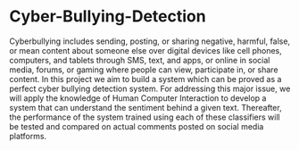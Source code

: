 # Cyber-Bullying-Detection
Cyberbullying includes sending, posting, or sharing negative, harmful, false, or mean content about someone else over digital devices like cell phones, computers, and tablets through SMS, text, and apps, or online in social media, forums, or gaming where people can view, participate in, or share content. In this project we aim to build a system which can be proved as a perfect cyber bullying detection system. For addressing this major issue, we will apply the knowledge of Human Computer Interaction to develop a system that can understand the sentiment behind a given text. Thereafter, the performance of the system trained using each of these classifiers will be tested and compared on actual comments posted on social media platforms. 
